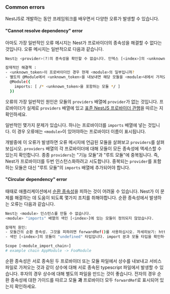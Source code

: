 ### Common errors

NestJS로 개발하는 동안 프레임워크를 배우면서 다양한 오류가 발생할 수 있습니다.

#### "Cannot resolve dependency" error

아마도 가장 일반적인 오류 메시지는 Nest가 프로바이더의 종속성을 해결할 수 없다는 것입니다. 오류 메시지는 일반적으로 다음과 같습니다.

```bash
Nest는 <provider>(?)의 종속성을 확인할 수 없습니다. 인덱스 [<index>]의 <unknown_token> 인수가 <module> 컨텍스트에서 사용 가능한지 확인하십시오.

잠재적인 해결책 :
- <unknown_token>이 프로바이더인 경우 현재 <module>의 일부입니까?
- 별도의 @Module에서 <unknown_token>을 내보내면 해당 모듈을 <module>내에서 가져오나요?
  @Module({
    imports: [ /* <unknown_token>을 포함하는 모듈 */ ]
  })
```


오류의 가장 일반적인 원인은 모듈의 `providers` 배열에 `provider`가 없는 것입니다. 프로바이더가 실제로 `providers` 배열에 있고 [표준 NestJS 프로바이더 관행](/fundamentals/custom-providers#di-fundamentals)을 따르는 지 확인하세요.

일반적인 몇가지 문제가 있습니다. 하나는 프로바이더를 `imports` 배열에 넣는 것입니다. 이 경우 오류에는 `<module>`이 있어야하는 프로바이더 이름이 표시됩니다.

개발중에 이 오류가 발생하면 오류 메시지에 언급된 모듈을 살펴보고 `providers`를 살펴보십시오. `providers` 배열의 각 프로바이더에 대해 모듈이 모든 종속성에 액세스할 수 있는지 확인합니다. 종종 `providers`는 "기능 모듈"과 "루트 모듈"에 중복됩니다. 즉, Nest가 프로바이더를 두번 인스턴스화하려고 시도합니다. 중복되는 `provider`를 포함하는 모듈은 대신 "루트 모듈"의 `imports` 배열에 추가되어야 합니다.

#### "Circular dependency" error

때때로 애플리케이션에서 [순환 종속성](/fundamentals/circular-dependency)을 피하는 것이 어려울 수 있습니다. Nest가 이 문제를 해결하는 데 도움이 되도록 몇가지 조치를 취해야합니다. 순환 종속성에서 발생하는 오류는 다음과 같습니다.

```bash
Nest는 <module> 인스턴스를 만들 수 없습니다.
<module> "imports" 배열의 색인 [<index>]에 있는 모듈이 정의되지 않았습니다.

잠재적 원인:
- 모듈간의 순환 종속성. 그것을 피하려면 forwardRef()를 사용하십시오. 자세히보기: https://docs.nestjs.com/fundamentals/circular-dependency
- 색인 [<index>]의 모듈이 "undefined" 타입입니다. import 문과 모듈 타입을 확인하십시오.

Scope [<module_import_chain>]
# example chain AppModule -> FooModule
```

순환 종속성은 서로 종속된 두 프로바이더 또는 모듈 파일에서 상수를 내보내고 서비스 파일로 가져오는 것과 같이 상수에 대해 서로 종속된 typescript 파일에서 발생할 수 있습니다. 후자의 경우 상수에 대해 별도의 파일을 만드는 것이 좋습니다. 전자의 경우 순환 종속성에 대한 가이드를 따르고 모듈 **과** 프로바이더 모두 `forwardRef`로 표시되어 있는지 확인하세요.
